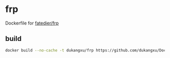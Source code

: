 # frp

Dockerfile for [fatedier/frp](https://github.com/fatedier/frp)

## build
```bash
docker build --no-cache -t dukangxu/frp https://github.com/dukangxu/Dockerfile.git#master:frp
```